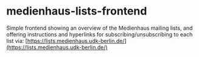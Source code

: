 # medienhaus-lists-frontend

Simple frontend showing an overview of the Medienhaus mailing lists, and offering instructions and hyperlinks for subscribing/unsubscribing to each list via: [https://lists.medienhaus.udk-berlin.de/](https://lists.medienhaus.udk-berlin.de/)
